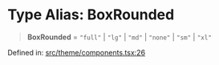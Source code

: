 # Type Alias: BoxRounded

> **BoxRounded** = `"full"` \| `"lg"` \| `"md"` \| `"none"` \| `"sm"` \| `"xl"`

Defined in: [src/theme/components.tsx:26](https://github.com/Nick2bad4u/Uptime-Watcher/blob/dca5483e793478722cd3e6e125cafcec5fc771f0/src/theme/components.tsx#L26)
